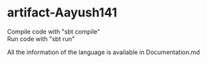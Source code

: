 # artifact-Aayush141

Compile code with "sbt compile"  
Run code with "sbt run" 

All the information of the language is available in Documentation.md
